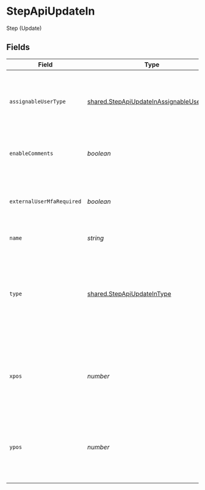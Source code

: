 # StepApiUpdateIn

Step (Update)


## Fields

| Field                                                                                                                     | Type                                                                                                                      | Required                                                                                                                  | Description                                                                                                               | Example                                                                                                                   |
| ------------------------------------------------------------------------------------------------------------------------- | ------------------------------------------------------------------------------------------------------------------------- | ------------------------------------------------------------------------------------------------------------------------- | ------------------------------------------------------------------------------------------------------------------------- | ------------------------------------------------------------------------------------------------------------------------- |
| `assignableUserType`                                                                                                      | [shared.StepApiUpdateInAssignableUserType](../../../sdk/models/shared/stepapiupdateinassignableusertype.md)               | :heavy_minus_sign:                                                                                                        | Indicates which users are allowed to be assigned this step on a record                                                    | APP_USERS                                                                                                                 |
| `enableComments`                                                                                                          | *boolean*                                                                                                                 | :heavy_minus_sign:                                                                                                        | Whether comments are displayed on a step                                                                                  | false                                                                                                                     |
| `externalUserMfaRequired`                                                                                                 | *boolean*                                                                                                                 | :heavy_minus_sign:                                                                                                        | Whether MFA is required for external users to access this step.                                                           | false                                                                                                                     |
| `name`                                                                                                                    | *string*                                                                                                                  | :heavy_minus_sign:                                                                                                        | The name of the step                                                                                                      | Identify Risk                                                                                                             |
| `type`                                                                                                                    | [shared.StepApiUpdateInType](../../../sdk/models/shared/stepapiupdateintype.md)                                           | :heavy_minus_sign:                                                                                                        | The type of the step (for END steps, this property cannot be updated since there would be no outgoing default next paths) | ORIGIN                                                                                                                    |
| `xpos`                                                                                                                    | *number*                                                                                                                  | :heavy_minus_sign:                                                                                                        | The x-coordinate of the step in the application builder (must not be less than 0)                                         | 20                                                                                                                        |
| `ypos`                                                                                                                    | *number*                                                                                                                  | :heavy_minus_sign:                                                                                                        | The y-coordinate of the step in the application builder (must not be less than 0)                                         | 20                                                                                                                        |